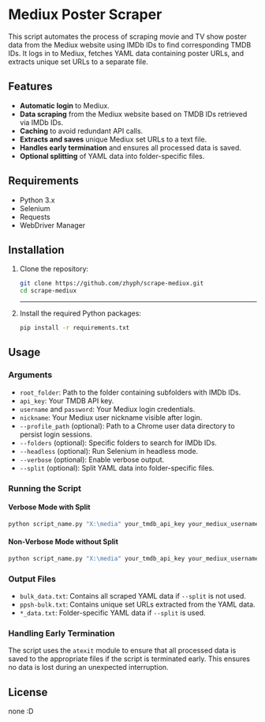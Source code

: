 # Mediux Poster Scraper

This script automates the process of scraping movie and TV show poster data from the Mediux website using IMDb IDs to find corresponding TMDB IDs. It logs in to Mediux, fetches YAML data containing poster URLs, and extracts unique set URLs to a separate file.

## Features

- **Automatic login** to Mediux.
- **Data scraping** from the Mediux website based on TMDB IDs retrieved via IMDb IDs.
- **Caching** to avoid redundant API calls.
- **Extracts and saves** unique Mediux set URLs to a text file.
- **Handles early termination** and ensures all processed data is saved.
- **Optional splitting** of YAML data into folder-specific files.

## Requirements

- Python 3.x
- Selenium
- Requests
- WebDriver Manager

## Installation

1. Clone the repository:

   ```bash
   git clone https://github.com/zhyph/scrape-mediux.git
   cd scrape-mediux
   ```

   ***

2. Install the required Python packages:

   ```bash
   pip install -r requirements.txt
   ```

## Usage

### Arguments

- `root_folder`: Path to the folder containing subfolders with IMDb IDs.
- `api_key`: Your TMDB API key.
- `username` and `password`: Your Mediux login credentials.
- `nickname`: Your Mediux user nickname visible after login.
- `--profile_path` (optional): Path to a Chrome user data directory to persist login sessions.
- `--folders` (optional): Specific folders to search for IMDb IDs.
- `--headless` (optional): Run Selenium in headless mode.
- `--verbose` (optional): Enable verbose output.
- `--split` (optional): Split YAML data into folder-specific files.

### Running the Script

#### Verbose Mode with Split

```bash
python script_name.py "X:\media" your_tmdb_api_key your_mediux_username your_mediux_password "C:\Users\YourUsername\AppData\Local\Google\Chrome\User Data\Default" your_mediux_nickname --headless --verbose --split
```

#### Non-Verbose Mode without Split

```bash
python script_name.py "X:\media" your_tmdb_api_key your_mediux_username your_mediux_password "C:\Users\YourUsername\AppData\Local\Google\Chrome\User Data\Default" your_mediux_nickname --headless
```

### Output Files

- `bulk_data.txt`: Contains all scraped YAML data if `--split` is not used.
- `ppsh-bulk.txt`: Contains unique set URLs extracted from the YAML data.
- `*_data.txt`: Folder-specific YAML data if `--split` is used.

### Handling Early Termination

The script uses the `atexit` module to ensure that all processed data is saved to the appropriate files if the script is terminated early. This ensures no data is lost during an unexpected interruption.

## License

none :D
